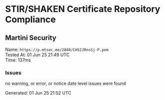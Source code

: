 # STIR/SHAKEN Certificate Repository Compliance

## Martini Security

Name: `https://p.mtsec.me/2884/CHS2JRnsSj-P.pem`\
Tested At: 01 Jun 25 21:49 UTC\
Time: 137ms

### Issues

no warning, or error, or notice date level issues were found

Generated: 01 Jun 25 21:52 UTC